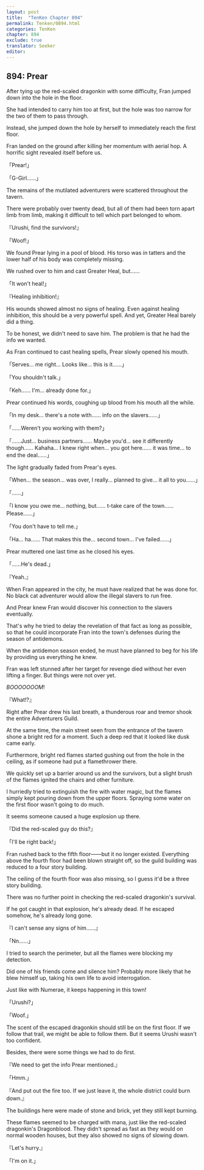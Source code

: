 ```yaml
---
layout: post
title:  "TenKen Chapter 894"
permalink: Tenken/0894.html
categories: TenKen
chapter: 894
exclude: true
translator: Seeker
editor: 
---
```

<h2>894: Prear</h2>

After tying up the red-scaled dragonkin with some difficulty, Fran jumped down into the hole in the floor.

She had intended to carry him too at first, but the hole was too narrow for the two of them to pass through.

Instead, she jumped down the hole by herself to immediately reach the first floor.

Fran landed on the ground after killing her momentum with aerial hop. A horrific sight revealed itself before us.

「Prear!」

「G-Girl……」

The remains of the mutilated adventurers were scattered throughout the tavern.

There were probably over twenty dead, but all of them had been torn apart limb from limb, making it difficult to tell which part belonged to whom.

『Urushi, find the survivors!』

「Woof!」

We found Prear lying in a pool of blood. His torso was in tatters and the lower half of his body was completely missing.

We rushed over to him and cast Greater Heal, but……

「It won't heal!」

『Healing inhibition!』

His wounds showed almost no signs of healing. Even against healing inhibition, this should be a very powerful spell. And yet, Greater Heal barely did a thing.

To be honest, we didn't need to save him. The problem is that he had the info we wanted.

As Fran continued to cast healing spells, Prear slowly opened his mouth.

「Serves… me right… Looks like… this is it……」

「You shouldn't talk.」

「Keh…… I'm… already done for.」

Prear continued his words, coughing up blood from his mouth all the while.

「In my desk… there's a note with…… info on the slavers……」

「……Weren't you working with them?」

「……Just… business partners…… Maybe you'd… see it differently though…… Kahaha… I knew right when… you got here…… it was time… to end the deal……」

The light gradually faded from Prear's eyes.

「When… the season… was over, I really… planned to give… it all to you……」

「……」

「I know you owe me… nothing, but…… t-take care of the town…… Please……」

「You don't have to tell me.」

「Ha… ha…… That makes this the… second town… I've failed……」

Prear muttered one last time as he closed his eyes.

「……He's dead.」

『Yeah.』

When Fran appeared in the city, he must have realized that he was done for. No black cat adventurer would allow the illegal slavers to run free.

And Prear knew Fran would discover his connection to the slavers eventually.

That's why he tried to delay the revelation of that fact as long as possible, so that he could incorporate Fran into the town's defenses during the season of antidemons.

When the antidemon season ended, he must have planned to beg for his life by providing us everything he knew.

Fran was left stunned after her target for revenge died without her even lifting a finger. But things were not over yet.

*BOOOOOOOM*!

『What!?』

Right after Prear drew his last breath, a thunderous roar and tremor shook the entire Adventurers Guild.

At the same time, the main street seen from the entrance of the tavern shone a bright red for a moment. Such a deep red that it looked like dusk came early.

Furthermore, bright red flames started gushing out from the hole in the ceiling, as if someone had put a flamethrower there.

We quickly set up a barrier around us and the survivors, but a slight brush of the flames ignited the chairs and other furniture.

I hurriedly tried to extinguish the fire with water magic, but the flames simply kept pouring down from the upper floors. Spraying some water on the first floor wasn't going to do much.

It seems someone caused a huge explosion up there.

『Did the red-scaled guy do this?』

「I'll be right back!」

Fran rushed back to the fifth floor――but it no longer existed. Everything above the fourth floor had been blown straight off, so the guild building was reduced to a four story building.

The ceiling of the fourth floor was also missing, so I guess it'd be a three story building.

There was no further point in checking the red-scaled dragonkin's survival.

If he got caught in that explosion, he's already dead. If he escaped somehow, he's already long gone.

『I can't sense any signs of him……』

「Nn……」

I tried to search the perimeter, but all the flames were blocking my detection.

Did one of his friends come and silence him? Probably more likely that he blew himself up, taking his own life to avoid interrogation.

Just like with Numerae, it keeps happening in this town!

「Urushi?」

「Woof.」

The scent of the escaped dragonkin should still be on the first floor. If we follow that trail, we might be able to follow them. But it seems Urushi wasn't too confident.

Besides, there were some things we had to do first.

『We need to get the info Prear mentioned.』

「Hmm.」

『And put out the fire too. If we just leave it, the whole district could burn down.』

The buildings here were made of stone and brick, yet they still kept burning.

These flames seemed to be charged with mana, just like the red-scaled dragonkin's Dragonblood. They didn't spread as fast as they would on normal wooden houses, but they also showed no signs of slowing down.

『Let's hurry.』

「I'm on it.」



